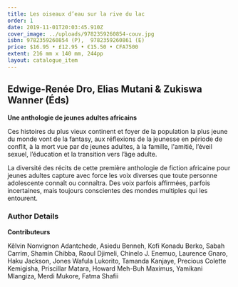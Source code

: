 ```yaml
---
title: Les oiseaux d’eau sur la rive du lac
order: 1
date: 2019-11-01T20:03:45.910Z
cover_image: ../uploads/9782359260854-couv.jpg
isbn: 9782359260854 (P),  9782359260861 (E)
price: $16.95 • £12.95 • €15.50 • CFA7500
extent: 216 mm x 140 mm, 244pp
layout: catalogue_item
---
```

## Edwige-Renée Dro, Elias Mutani & Zukiswa Wanner (Éds)

**Une anthologie de jeunes adultes africains**

Ces histoires du plus vieux continent et foyer de la population la plus jeune du monde vont de la fantasy, aux réflexions de la jeunesse en période de conflit, à la mort vue par de jeunes adultes, à la famille, l'amitié, l’éveil sexuel, l’éducation et la transition vers l’âge adulte.

La diversité des récits de cette première anthologie de fiction africaine pour jeunes adultes capture avec force les voix diverses que toute personne adolescente connaît ou connaîtra. Des voix parfois affirmées, parfois incertaines, mais toujours conscientes des mondes multiples qui les entourent.

### Author Details

**Contributeurs**

Kêlvin Nonvignon Adantchede, Asiedu Benneh, Kofi Konadu Berko, Sabah Carrim, Shamin Chibba, Raoul Djimeli, Chinelo J. Enemuo, Laurence Gnaro, Haku Jackson, Jones Wafula Lukorito, Tamanda Kanjaye, Precious Colette Kemigisha, Priscillar Matara, Howard Meh-Buh Maximus, Yamikani Mlangiza, Merdi Mukore, Fatma Shafii
